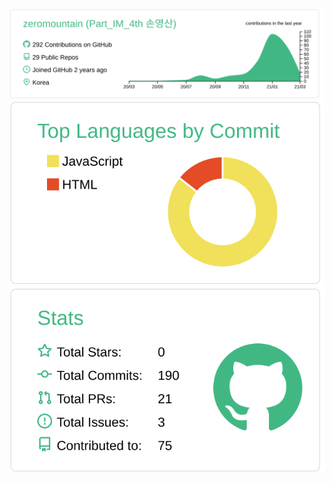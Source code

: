 ![](https://raw.githubusercontent.com/zeromountain/zeromountain/master/profile-summary-card-output/vue/0-profile-details.svg)
![](https://raw.githubusercontent.com/zeromountain/zeromountain/master/profile-summary-card-output/vue/2-most-commit-language.svg)
![](https://raw.githubusercontent.com/zeromountain/zeromountain/master/profile-summary-card-output/vue/3-stats.svg)
